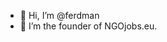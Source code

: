 - 👋 Hi, I’m @ferdman
- 👀 I’m the founder of NGOjobs.eu.
<!---
ferdman/ferdman is a ✨ special ✨ repository because its `README.md` (this file) appears on your GitHub profile.
You can click the Preview link to take a look at your changes.
--->
